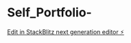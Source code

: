 # Self_Portfolio-

[Edit in StackBlitz next generation editor ⚡️](https://stackblitz.com/~/github.com/CJbaited/Self_Portfolio-)